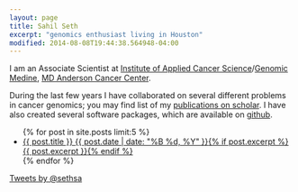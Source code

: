 ```yaml
---
layout: page
title: Sahil Seth
excerpt: "genomics enthusiast living in Houston"
modified: 2014-08-08T19:44:38.564948-04:00
---
```



I am an Associate Scientist at [Institute of Applied Cancer Science](http://www.mdanderson.org/education-and-research/departments-programs-and-labs/programs-centers-institutes/institute-for-applied-cancer-science/index.html)/[Genomic Medine](http://www.mdanderson.org/education-and-research/departments-programs-and-labs/departments-and-divisions/genomic-medicine/index.html), [MD Anderson Cancer Center](http://www.cancermoonshots.org/research/).

During the last few years I have collaborated on several different problems in cancer genomics; you may find list of my [publications on scholar](https://scholar.google.com/citations?user=aXwxLwEAAAAJ). I have also created several software packages, which are available on [github](http://github.com/sahilseth).

<ul class="post-list">
{% for post in site.posts limit:5 %}
  <li><article><a href="{{ site.url }}{{ post.url }}">{{ post.title }} <span class="entry-date"><time datetime="{{ post.date | date_to_xmlschema }}">{{ post.date | date: "%B %d, %Y" }}</time></span>{% if post.excerpt %} <span class="excerpt">{{ post.excerpt }}</span>{% endif %}</a></article></li>
{% endfor %}
</ul>

<p></p>
<a class="twitter-timeline" href="https://twitter.com/sethsa" data-widget-id="668688191826694144">Tweets by @sethsa</a>
<script>
!function(d,s,id){var js,fjs=d.getElementsByTagName(s)[0],p=/^http:/.test(d.location)?'http':'https';
if(!d.getElementById(id)){
  js=d.createElement(s);
  js.id=id;js.src=p+"://platform.twitter.com/widgets.js";
  fjs.parentNode.insertBefore(js,fjs);
  }}(document,"script","twitter-wjs");
</script>
